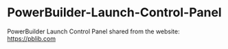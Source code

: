 # PowerBuilder-Launch-Control-Panel
PowerBuilder Launch Control Panel
shared from the website: https://pblib.com

